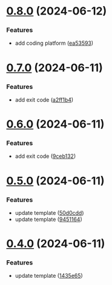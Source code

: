 # [0.8.0](https://github.com/tardis-ksh/hexo-seo-submit/compare/v0.7.0...v0.8.0) (2024-06-12)


### Features

* add coding platform ([ea53593](https://github.com/tardis-ksh/hexo-seo-submit/commit/ea53593e86a9981a5e2b30d69393fbce0a29871e))



# [0.7.0](https://github.com/tardis-ksh/hexo-seo-submit/compare/v0.6.0...v0.7.0) (2024-06-11)


### Features

* add exit code ([a2ff1b4](https://github.com/tardis-ksh/hexo-seo-submit/commit/a2ff1b49881796a1780c54cec35aa70ca79c99a3))



# [0.6.0](https://github.com/tardis-ksh/hexo-seo-submit/compare/v0.5.0...v0.6.0) (2024-06-11)


### Features

* add exit code ([9ceb132](https://github.com/tardis-ksh/hexo-seo-submit/commit/9ceb132a82bbdc35ef344761e47ea6c7f8091f68))



# [0.5.0](https://github.com/tardis-ksh/hexo-seo-submit/compare/v0.4.0...v0.5.0) (2024-06-11)


### Features

* update template ([50d0cdd](https://github.com/tardis-ksh/hexo-seo-submit/commit/50d0cdde960944a38ea4d4b5aa970c442c17bc3e))
* update template ([9451164](https://github.com/tardis-ksh/hexo-seo-submit/commit/94511647a0e8685d3dd2045bd3c3d6f451df5acf))



# [0.4.0](https://github.com/tardis-ksh/hexo-seo-submit/compare/v0.3.0...v0.4.0) (2024-06-11)


### Features

* update template ([1435e65](https://github.com/tardis-ksh/hexo-seo-submit/commit/1435e655c61534fe4de8a4e7b488d48a88838ead))



